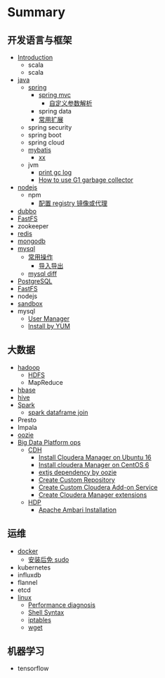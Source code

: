 # Summary

## 开发语言与框架

* [Introduction](README.md)
  * scala
  * scala
* [java](java.md)
  * [spring](java/spring.md)
    * [spring mvc](java/spring/spring-mvc.md)
      * [自定义参数解析](java/spring/spring-mvc/zi-ding-yi-can-shu-jie-xi.md)
    * spring data
    * [常用扩展](java/spring/chang-yong-kuo-zhan.md)
  * spring security
  * spring boot
  * spring cloud 
  * [mybatis](java/mybatis.md)
    * [xx](java/mybatis/xxx.md)
  * jvm
    * [print gc log ](java/print-gc-log.md)
    * [How to use G1 garbage collector](java/how-to-use-g1-garbage-collector.md)
* [nodejs](nodejs.md)
  * npm
    * [配置 registry 镜像或代理](nodejs/pei-zhiregistry-jing-xiang-huo-dai-li.md)
* [dubbo](dubbo.md)
* [FastFS](fastfs.md)
* zookeeper
* [redis](redis.md)
* [mongodb](mongodb.md)
* [mysql](mysql.md)
  * [常用操作](mysql/chang-yong-cao-zuo.md)
    * [导入导出](mysql/chang-yong-cao-zuo/dao-ru-dao-chu.md)
  * [mysql diff ](mysql/mysql-diff.md)
* [PostgreSQL](postgresql.md)
* [FastFS](fastfs.md)
* nodejs
* [sandbox](sandbox.md)
* mysql
  * [User Manager](user-manager.md)
  * [Install by YUM](install-by-yum.md)

## 大数据

* [hadoop](hadoop.md)
  * [HDFS](hadoop/hdfs.md)
  * MapReduce
* [hbase](spring/xxx.md)
* [hive](spring/README.md)
* [Spark](spark.md)
  * [spark dataframe join](spark/spark-dataframe-join.md)
* Presto
* Impala
* [oozie](oozie.md)
* [Big Data Platform ops](big-data-platform-ops.md)
  * [CDH](big-data-platform-ops/cdh.md)
    * [Install  Cloudera Manager on Ubuntu 16](big-data-platform-ops/cdh/install-cm-on-ubuntu-16.md)
    * [Install cloudera Manager on CentOS 6 ](big-data-platform-ops/cdh/install-cloudera-manager-on-centos-6.md)
    * [extjs dependency by oozie](big-data-platform-ops/cdh/extjs-dependency-by-oozie.md)
    * [Create Custom Repository](big-data-platform-ops/cdh/create-custom-repository.md)
    * [Create Custom Cloudera Add-on Service](big-data-platform-ops/cdh/create-custom-cloudera-add-on-service.md)
    * [Create Cloudera Manager extensions](big-data-platform-ops/cdh/create-cloudera-manager-extensions.md)
  * [HDP](big-data-platform-ops/hdp.md)
    * [Apache Ambari Installation](big-data-platform-ops/apache-ambari-installation.md)

## 运维

* [docker](yun-wei/docker.md)
  * [安装后免 sudo](yun-wei/docker/an-zhuang-hou-mian-sudo.md)
* kubernetes
* influxdb
* flannel
* etcd
* [linux](yun-wei/linux.md)
  * [Performance diagnosis](yun-wei/linux/performance-diagnosis.md)
  * [Shell Syntax ](yun-wei/linux/shell-syntax.md)
  * [iptables](yun-wei/linux/iptables.md)
  * [wget](yun-wei/linux/wget.md)

## 机器学习

* tensorflow

